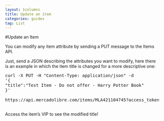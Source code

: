 ```yaml
---
layout: 1columns
title: Update an item
categories: guides
tag: List
---
```



#Update an Item

You can modify any item attribute by sending a PUT message to the Items API.

Just, send a JSON describing the attributes you want to modify, here there is an example in which the item title is changed for a more descriptive one:


<pre class="terminal">
curl -X PUT -H "Content-Type: application/json" -d
'{
"title":"Test Item - Do not offer - Harry Potter Book"
}'

https://api.mercadolibre.com/items/MLA421104745?access_token=<ACCESS_TOKEN>

</pre>
Access the item’s VIP to see the modified title!
